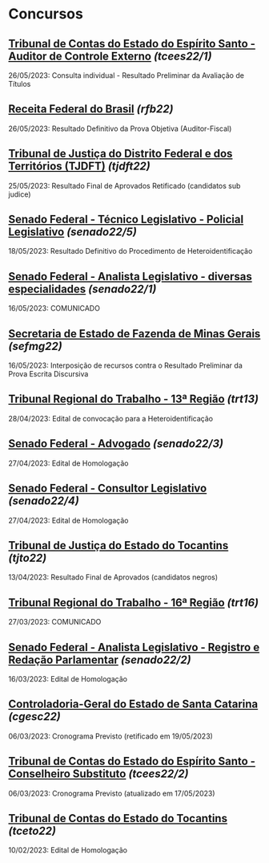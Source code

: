 # Concursos

## [Tribunal de Contas do Estado do Espírito Santo - Auditor de Controle Externo](./tcees22-1/) *(tcees22/1)*
26/05/2023: Consulta individual - Resultado Preliminar da Avaliação de Títulos

## [Receita Federal do Brasil](./rfb22/) *(rfb22)*
26/05/2023: Resultado Definitivo da Prova Objetiva (Auditor-Fiscal)

## [Tribunal de Justiça do Distrito Federal e dos Territórios (TJDFT)](./tjdft22/) *(tjdft22)*
25/05/2023: Resultado Final de Aprovados Retificado (candidatos sub judice)

## [Senado Federal - Técnico Legislativo - Policial Legislativo](./senado22-5/) *(senado22/5)*
18/05/2023: Resultado Definitivo do Procedimento de Heteroidentificação

## [Senado Federal - Analista Legislativo - diversas especialidades](./senado22-1/) *(senado22/1)*
16/05/2023: COMUNICADO

## [Secretaria de Estado de Fazenda de Minas Gerais](./sefmg22/) *(sefmg22)*
16/05/2023: Interposição de recursos contra o Resultado Preliminar da Prova Escrita Discursiva

## [Tribunal Regional do Trabalho - 13ª Região](./trt13/) *(trt13)*
28/04/2023: Edital de convocação para a Heteroidentificação

## [Senado Federal - Advogado](./senado22-3/) *(senado22/3)*
27/04/2023: Edital de Homologação

## [Senado Federal - Consultor Legislativo](./senado22-4/) *(senado22/4)*
27/04/2023: Edital de Homologação

## [Tribunal de Justiça do Estado do Tocantins](./tjto22/) *(tjto22)*
13/04/2023: Resultado Final de Aprovados (candidatos negros)

## [Tribunal Regional do Trabalho - 16ª Região](./trt16/) *(trt16)*
27/03/2023: COMUNICADO

## [Senado Federal - Analista Legislativo - Registro e Redação Parlamentar](./senado22-2/) *(senado22/2)*
16/03/2023: Edital de Homologação

## [Controladoria-Geral do Estado de Santa Catarina](./cgesc22/) *(cgesc22)*
06/03/2023: Cronograma Previsto (retificado em 19/05/2023)

## [Tribunal de Contas do Estado do Espírito Santo - Conselheiro Substituto](./tcees22-2/) *(tcees22/2)*
06/03/2023: Cronograma Previsto (atualizado em 17/05/2023)

## [Tribunal de Contas do Estado do Tocantins](./tceto22/) *(tceto22)*
10/02/2023: Edital de Homologação
